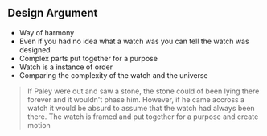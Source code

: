 ## Design Argument 
- Way of harmony
- Even if you had no idea what a watch was you can tell the watch was designed
- Complex parts put together for a purpose
- Watch is a instance of order
- Comparing the complexity of the watch and the universe
   

> If Paley were out and saw a stone, the stone could of been lying there forever and it wouldn't phase him. However, if he came accross a watch it would be absurd to assume that the watch had always been there. The watch is framed and put together for a purpose and create motion  
